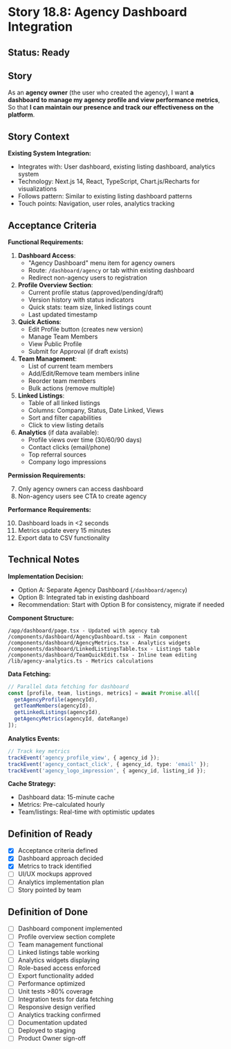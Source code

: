 # Story 18.8: Agency Dashboard Integration

## Status: Ready

## Story

As an **agency owner** (the user who created the agency),
I want **a dashboard to manage my agency profile and view performance metrics**,
So that **I can maintain our presence and track our effectiveness on the platform**.

## Story Context

**Existing System Integration:**
- Integrates with: User dashboard, existing listing dashboard, analytics system
- Technology: Next.js 14, React, TypeScript, Chart.js/Recharts for visualizations
- Follows pattern: Similar to existing listing dashboard patterns
- Touch points: Navigation, user roles, analytics tracking

## Acceptance Criteria

**Functional Requirements:**

1. **Dashboard Access**:
   - "Agency Dashboard" menu item for agency owners
   - Route: `/dashboard/agency` or tab within existing dashboard
   - Redirect non-agency users to registration
2. **Profile Overview Section**:
   - Current profile status (approved/pending/draft)
   - Version history with status indicators
   - Quick stats: team size, linked listings count
   - Last updated timestamp
3. **Quick Actions**:
   - Edit Profile button (creates new version)
   - Manage Team Members
   - View Public Profile
   - Submit for Approval (if draft exists)
4. **Team Management**:
   - List of current team members
   - Add/Edit/Remove team members inline
   - Reorder team members
   - Bulk actions (remove multiple)
5. **Linked Listings**:
   - Table of all linked listings
   - Columns: Company, Status, Date Linked, Views
   - Sort and filter capabilities
   - Click to view listing details
6. **Analytics** (if data available):
   - Profile views over time (30/60/90 days)
   - Contact clicks (email/phone)
   - Top referral sources
   - Company logo impressions

**Permission Requirements:**

7. Only agency owners can access dashboard
8. Non-agency users see CTA to create agency

**Performance Requirements:**

10. Dashboard loads in <2 seconds
11. Metrics update every 15 minutes
12. Export data to CSV functionality

## Technical Notes

**Implementation Decision:**
- Option A: Separate Agency Dashboard (`/dashboard/agency`)
- Option B: Integrated tab in existing dashboard
- Recommendation: Start with Option B for consistency, migrate if needed

**Component Structure:**
```
/app/dashboard/page.tsx - Updated with agency tab
/components/dashboard/AgencyDashboard.tsx - Main component
/components/dashboard/AgencyMetrics.tsx - Analytics widgets
/components/dashboard/LinkedListingsTable.tsx - Listings table
/components/dashboard/TeamQuickEdit.tsx - Inline team editing
/lib/agency-analytics.ts - Metrics calculations
```

**Data Fetching:**
```typescript
// Parallel data fetching for dashboard
const [profile, team, listings, metrics] = await Promise.all([
  getAgencyProfile(agencyId),
  getTeamMembers(agencyId),
  getLinkedListings(agencyId),
  getAgencyMetrics(agencyId, dateRange)
]);
```

**Analytics Events:**
```typescript
// Track key metrics
trackEvent('agency_profile_view', { agency_id });
trackEvent('agency_contact_click', { agency_id, type: 'email' });
trackEvent('agency_logo_impression', { agency_id, listing_id });
```

**Cache Strategy:**
- Dashboard data: 15-minute cache
- Metrics: Pre-calculated hourly
- Team/listings: Real-time with optimistic updates

## Definition of Ready

- [x] Acceptance criteria defined
- [x] Dashboard approach decided
- [x] Metrics to track identified
- [ ] UI/UX mockups approved
- [ ] Analytics implementation plan
- [ ] Story pointed by team

## Definition of Done

- [ ] Dashboard component implemented
- [ ] Profile overview section complete
- [ ] Team management functional
- [ ] Linked listings table working
- [ ] Analytics widgets displaying
- [ ] Role-based access enforced
- [ ] Export functionality added
- [ ] Performance optimized
- [ ] Unit tests >80% coverage
- [ ] Integration tests for data fetching
- [ ] Responsive design verified
- [ ] Analytics tracking confirmed
- [ ] Documentation updated
- [ ] Deployed to staging
- [ ] Product Owner sign-off
